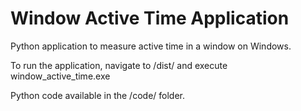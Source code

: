 # Window Active Time Application

Python application to measure active time in a window on Windows.

To run the application, navigate to /dist/ and execute window_active_time.exe

Python code available in the /code/ folder.
